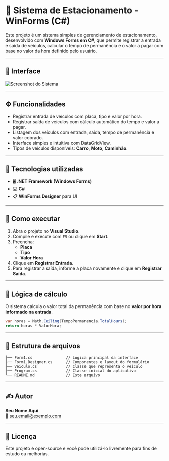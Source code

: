 
# 🚗 Sistema de Estacionamento - WinForms (C#)

Este projeto é um sistema simples de gerenciamento de estacionamento, desenvolvido com **Windows Forms em C#**, que permite registrar a entrada e saída de veículos, calcular o tempo de permanência e o valor a pagar com base no valor da hora definido pelo usuário.

---

## 📸 Interface

![Screenshot do Sistema](inserir-aqui-seu-screenshot.png)

---

## ⚙️ Funcionalidades

- Registrar entrada de veículos com placa, tipo e valor por hora.
- Registrar saída de veículos com cálculo automático do tempo e valor a pagar.
- Listagem dos veículos com entrada, saída, tempo de permanência e valor cobrado.
- Interface simples e intuitiva com DataGridView.
- Tipos de veículos disponíveis: **Carro**, **Moto**, **Caminhão**.

---

## 🧾 Tecnologias utilizadas

- 🖥️ **.NET Framework (Windows Forms)**
- 💻 **C#**
- 📋 **WinForms Designer** para UI

---

## 🚀 Como executar

1. Abra o projeto no **Visual Studio**.
2. Compile e execute com `F5` ou clique em **Start**.
3. Preencha:
   - **Placa**
   - **Tipo**
   - **Valor Hora**
4. Clique em **Registrar Entrada**.
5. Para registrar a saída, informe a placa novamente e clique em **Registrar Saída**.

---

## 🧠 Lógica de cálculo

O sistema calcula o valor total da permanência com base no **valor por hora informado na entrada**.

```csharp
var horas = Math.Ceiling(TempoPermanencia.TotalHours);
return horas * ValorHora;
```

---

## 📂 Estrutura de arquivos

```
├── Form1.cs               // Lógica principal da interface
├── Form1.Designer.cs      // Componentes e layout do formulário
├── Veiculo.cs             // Classe que representa o veículo
├── Program.cs             // Classe inicial do aplicativo
└── README.md              // Este arquivo
```

---

## ✍️ Autor

**Seu Nome Aqui**  
📧 seu.email@exemplo.com

---

## 📄 Licença

Este projeto é open-source e você pode utilizá-lo livremente para fins de estudo ou melhorias.
